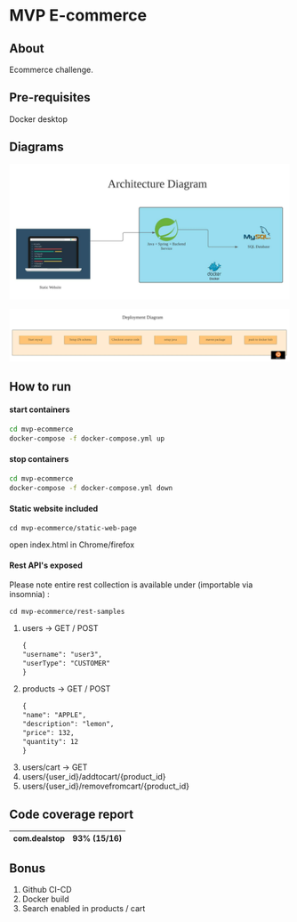 # MVP E-commerce



## About

Ecommerce challenge.



## Pre-requisites

Docker desktop

## Diagrams

![architecture](./architecture.jpeg)

![deployment](./deployment.jpeg)

## How to run

#### start containers

```bash
cd mvp-ecommerce
docker-compose -f docker-compose.yml up
```

#### stop containers

```bash
cd mvp-ecommerce
docker-compose -f docker-compose.yml down
```

#### Static website included
```
cd mvp-ecommerce/static-web-page
```
open index.html in Chrome/firefox

#### Rest API's exposed

Please note entire rest collection is available under (importable via insomnia) : 
```
cd mvp-ecommerce/rest-samples
```

1. users -> GET / POST
    ```
   {
   	"username": "user3",
   	"userType": "CUSTOMER"
   }
   ```
2. products -> GET / POST
    ```
   {
   	"name": "APPLE",
   	"description": "lemon",
   	"price": 132,
   	"quantity": 12
   }
   ```
3. users/cart -> GET
4. users/{user_id}/addtocart/{product_id}
5. users/{user_id}/removefromcart/{product_id}

## Code coverage report

| com.dealstop | 93% (15/16) |
| ------------- | ----------- |


## Bonus
1. Github CI-CD
2. Docker build
3. Search enabled in products / cart